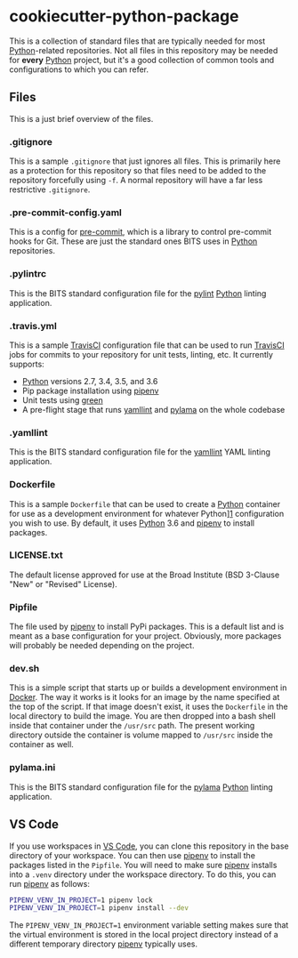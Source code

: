 # cookiecutter-python-package

This is a collection of standard files that are typically needed for most [Python][1]-related repositories.  Not all files in this repository may be needed for **every** [Python][1] project, but it's a good collection of common tools and configurations to which you can refer.

## Files

This is a just brief overview of the files.

### .gitignore

This is a sample `.gitignore` that just ignores all files.  This is primarily here as a protection for this repository so that files need to be added to the repository forcefully using `-f`.  A normal repository will have a far less restrictive `.gitignore`.

### .pre-commit-config.yaml

This is a config for [pre-commit][2], which is a library to control pre-commit hooks for Git.  These are just the standard ones BITS uses in [Python][1] repositories.

### .pylintrc

This is the BITS standard configuration file for the [pylint][3] [Python][1] linting application.

### .travis.yml

This is a sample [TravisCI][4] configuration file that can be used to run [TravisCI][4] jobs for commits to your repository for unit tests, linting, etc.  It currently supports:

* [Python][1] versions 2.7, 3.4, 3.5, and 3.6
* Pip package installation using [pipenv][5]
* Unit tests using [green][6]
* A pre-flight stage that runs [yamllint][7] and [pylama][8] on the whole codebase

### .yamllint

This is the BITS standard configuration file for the [yamllint][7] YAML linting application.

### Dockerfile

This is a sample `Dockerfile` that can be used to create a [Python][1] container for use as a development environment for whatever Python][1] configuration you wish to use.  By default, it uses [Python][1] 3.6 and [pipenv][5] to install packages.

### LICENSE.txt

The default license approved for use at the Broad Institute (BSD 3-Clause "New" or "Revised" License).

### Pipfile

The file used by [pipenv][5] to install PyPi packages.  This is a default list and is meant as a base configuration for your project.  Obviously, more packages will probably be needed depending on the project.

### dev.sh

This is a simple script that starts up or builds a development environment in [Docker][9].  The way it works is it looks for an image by the name specified at the top of the script.  If that image doesn't exist, it uses the `Dockerfile` in the local directory to build the image.  You are then dropped into a bash shell inside that container under the `/usr/src` path.  The present working directory outside the container is volume mapped to `/usr/src` inside the container as well.

### pylama.ini

This is the BITS standard configuration file for the [pylama][8] [Python][1] linting application.

## VS Code

If you use workspaces in [VS Code][10], you can clone this repository in the base directory of your workspace.  You can then use [pipenv][5] to install the packages listed in the `Pipfile`.  You will need to make sure [pipenv][5] installs into a `.venv` directory under the workspace directory.  To do this, you can run [pipenv][5] as follows:

```sh
PIPENV_VENV_IN_PROJECT=1 pipenv lock
PIPENV_VENV_IN_PROJECT=1 pipenv install --dev
```

The `PIPENV_VENV_IN_PROJECT=1` environment variable setting makes sure that the virtual environment is stored in the local project directory instead of a different temporary directory [pipenv][5] typically uses.

[1]: https://www.python.org/ "Python"
[2]: https://pre-commit.com/ "pre-commit"
[3]: https://www.pylint.org/ "pylint"
[4]: https://travis-ci.com/ "TravisCI"
[5]: https://pipenv.readthedocs.io/en/latest/ "pipenv"
[6]: https://github.com/CleanCut/green "green"
[7]: https://github.com/adrienverge/yamllint "yamllint"
[8]: https://github.com/klen/pylama "pylama"
[9]: https://www.docker.com/ "Docker"
[10]: https://code.visualstudio.com/ "VS Code"

